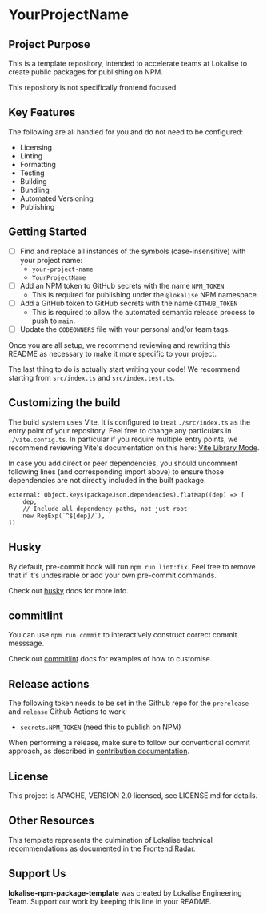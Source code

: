# YourProjectName

## Project Purpose

This is a template repository, intended to accelerate teams at Lokalise to create public packages for publishing on NPM.

This repository is not specifically frontend focused.

## Key Features

The following are all handled for you and do not need to be configured:

- Licensing
- Linting
- Formatting
- Testing
- Building
- Bundling
- Automated Versioning
- Publishing

## Getting Started

- [ ] Find and replace all instances of the symbols (case-insensitive) with your project name:
  - `your-project-name`
  - `YourProjectName`
- [ ] Add an NPM token to GitHub secrets with the name `NPM_TOKEN`
  - This is required for publishing under the `@lokalise` NPM namespace.
- [ ] Add a GitHub token to GitHub secrets with the name `GITHUB_TOKEN`
  - This is required to allow the automated semantic release process to push to `main`.
- [ ] Update the `CODEOWNERS` file with your personal and/or team tags.

Once you are all setup, we recommend reviewing and rewriting this README as necessary to make it more specific to your project.

The last thing to do is actually start writing your code! We recommend starting from `src/index.ts` and `src/index.test.ts`.

## Customizing the build

The build system uses Vite. It is configured to treat `./src/index.ts` as the entry point of your repository. Feel free
to change any particulars in `./vite.config.ts`. In particular if you require multiple entry points, we recommend
reviewing Vite's documentation on this here: [Vite Library Mode](https://vitejs.dev/guide/build.html#library-mode).

In case you add direct or peer dependencies, you should uncomment following lines (and corresponding import above) to
ensure those dependencies are not directly included in the built package.

```tsx
external: Object.keys(packageJson.dependencies).flatMap((dep) => [
	dep,
	// Include all dependency paths, not just root
	new RegExp(`^${dep}/`),
])
```

## Husky

By default, pre-commit hook will run `npm run lint:fix`. Feel free to remove that if it's undesirable or add your own
pre-commit commands.

Check out [husky](https://typicode.github.io/husky) docs for more info.

## commitlint

You can use `npm run commit` to interactively construct correct commit messsage.

Check out [commitlint](https://commitlint.js.org) docs for examples of how to customise.

## Release actions

The following token needs to be set in the Github repo for the `prerelease` and `release` Github Actions to work:

- `secrets.NPM_TOKEN` (need this to publish on NPM)

When performing a release, make sure to follow our conventional commit approach, as described in [contribution documentation](https://github.com/lokalise/npm-package-template/blob/main/CONTRIBUTING.md).

## License

This project is APACHE, VERSION 2.0 licensed, see LICENSE.md for details.

## Other Resources

This template represents the culmination of Lokalise technical recommendations as documented in the [Frontend Radar](https://lokalise.atlassian.net/l/cp/Bqkz2hC5).

## Support Us

**lokalise-npm-package-template** was created by Lokalise Engineering Team. Support our work by keeping this line in your README.
